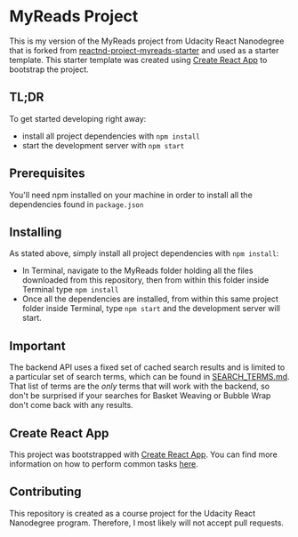 # MyReads Project

This is my version of the MyReads project from Udacity React Nanodegree that is forked from [reactnd-project-myreads-starter](https://github.com/udacity/reactnd-project-myreads-starter) and used as a starter template. This starter template was created using [Create React App](https://github.com/facebookincubator/create-react-app) to bootstrap the project.


## TL;DR

To get started developing right away:

* install all project dependencies with `npm install`
* start the development server with `npm start`

## Prerequisites

You'll need npm installed on your machine in order to install all the dependencies found in `package.json`

## Installing

As stated above, simply install all project dependencies with `npm install`:

* In Terminal, navigate to the MyReads folder holding all the files downloaded from this repository, then from within this folder inside Terminal type `npm install`
* Once all the dependencies are installed, from within this same project folder inside Terminal, type `npm start` and the development server will start.


## Important
The backend API uses a fixed set of cached search results and is limited to a particular set of search terms, which can be found in [SEARCH_TERMS.md](SEARCH_TERMS.md). That list of terms are the _only_ terms that will work with the backend, so don't be surprised if your searches for Basket Weaving or Bubble Wrap don't come back with any results.

## Create React App

This project was bootstrapped with [Create React App](https://github.com/facebookincubator/create-react-app). You can find more information on how to perform common tasks [here](https://github.com/facebookincubator/create-react-app/blob/master/packages/react-scripts/template/README.md).

## Contributing

This repository is created as a course project for the Udacity React Nanodegree program. Therefore, I most likely will not accept pull requests.


